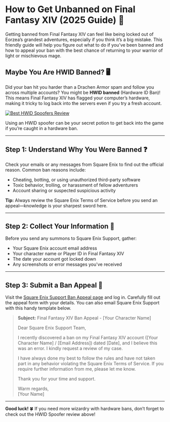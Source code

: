 # How to Get Unbanned on Final Fantasy XIV (2025 Guide) 🌟

Getting banned from Final Fantasy XIV can feel like being locked out of Eorzea’s grandest adventures, especially if you think it’s a big mistake. This friendly guide will help you figure out what to do if you’ve been banned and how to appeal your ban with the best chance of returning to your warrior of light or mischievous mage.

## Maybe You Are HWID Banned? 🖥️

Did your ban hit you harder than a Drachen Armor spam and follow you across multiple accounts? You might be **HWID banned** (Hardware ID Ban)! This means Final Fantasy XIV has flagged your computer’s hardware, making it tricky to log back into the servers even if you try a fresh account.

[![Best HWID Spoofers Review](https://img.shields.io/badge/Best%20HWID%20Spoofers-Read%20Review-brightgreen?style=for-the-badge&logo=origin)](https://hwid-spoofer.mystrikingly.com/)

Using an HWID spoofer can be your secret potion to get back into the game if you’re caught in a hardware ban.

---

## Step 1: Understand Why You Were Banned ❓

Check your emails or any messages from Square Enix to find out the official reason. Common ban reasons include:  
- Cheating, botting, or using unauthorized third-party software  
- Toxic behavior, trolling, or harassment of fellow adventurers  
- Account sharing or suspected suspicious activity  

**Tip:** Always review the Square Enix Terms of Service before you send an appeal—knowledge is your sharpest sword here.

---

## Step 2: Collect Your Information 📝

Before you send any summons to Square Enix Support, gather:  
- Your Square Enix account email address  
- Your character name or Player ID in Final Fantasy XIV  
- The date your account got locked down  
- Any screenshots or error messages you've received  

---

## Step 3: Submit a Ban Appeal 📧

Visit the [Square Enix Support Ban Appeal page](https://help.ea.com/en/help/account/information-about-banned-or-suspended-accounts/) and log in. Carefully fill out the appeal form with your details. You can also email Square Enix Support with this handy template below.

> **Subject:** Final Fantasy XIV Ban Appeal - [Your Character Name]  
>  
> Dear Square Enix Support Team,  
>  
> I recently discovered a ban on my Final Fantasy XIV account ([Your Character Name] / [Email Address]) dated [Date], and I believe this was an error. I kindly request a review of my case.  
>  
> I have always done my best to follow the rules and have not taken part in any behavior violating the Square Enix Terms of Service. If you require further information from me, please let me know.  
>  
> Thank you for your time and support.  
>  
> Warm regards,  
> [Your Name]

---

**Good luck!** 🍀 If you need more wizardry with hardware bans, don’t forget to check out the HWID Spoofer review above!